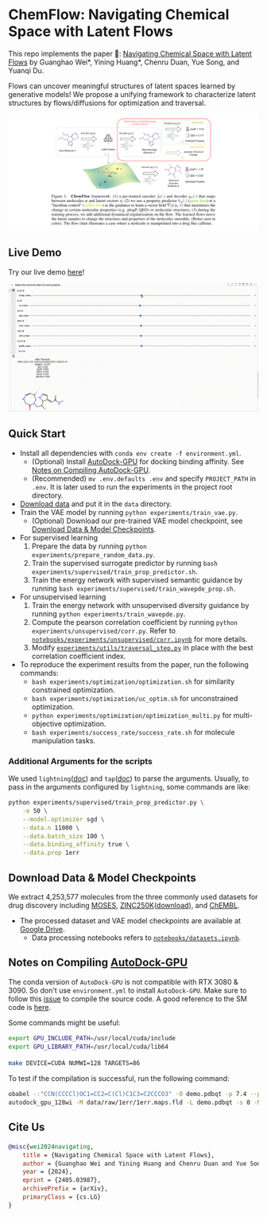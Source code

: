 # ChemFlow: Navigating Chemical Space with Latent Flows

This repo implements the paper 🔗: [Navigating Chemical Space with Latent Flows](https://arxiv.org/abs/2405.03987) by
Guanghao Wei*, Yining Huang*, Chenru Duan, Yue Song, and Yuanqi Du.

Flows can uncover meaningful structures of latent spaces learned by generative models!
We propose a unifying framework to characterize latent structures by flows/diffusions for optimization and traversal.

![](ChemFlow-Fig-wide.png)

## Live Demo

Try our live demo [here](https://colab.research.google.com/drive/1QAy_QoEnDRaiLF6kJ6RyhuGx1qCJXYKm?usp=sharing)!

![](Demo.gif)


## Quick Start

* Install all dependencies with `conda env create -f environment.yml`.
    * (Optional) Install [AutoDock-GPU](https://github.com/ccsb-scripps/AutoDock-GPU)      for docking binding affinity.
      See [Notes on Compiling AutoDock-GPU](#notes-on-compiling-autodock-gpu).
    * (Recommended) `mv .env.defaults .env` and specify `PROJECT_PATH` in `.env`. It is later used to run the
      experiments in the project root directory.
* [Download data](#download-data--model-checkpoints) and put it in the `data` directory.
* Train the VAE model by running `python experiments/train_vae.py`.
    * (Optional) Download our pre-trained VAE model checkpoint,
      see [Download Data & Model Checkpoints](#download-data--model-checkpoints).
* For supervised learning
    1. Prepare the data by running `python experiments/prepare_random_data.py`.
    2. Train the supervised surrogate predictor by running `bash experiments/supervised/train_prop_predictor.sh`.
    3. Train the energy network with supervised semantic guidance by
       running `bash experiments/supervised/train_wavepde_prop.sh`.
* For unsupervised learning
    1. Train the energy network with unsupervised diversity guidance by running `python experiments/train_wavepde.py`.
    2. Compute the pearson correlation coefficient by running `python experiments/unsupervised/corr.py`. Refer
       to [`notebooks/experiments/unsupervised/corr.ipynb`](notebooks/experiments/unsupervised/corr.ipynb) for more
       details.
    3. Modify [`experiments/utils/traversal_step.py`](experiments/utils/traversal_step.py) in place with the best
       correlation coefficient index.
* To reproduce the experiment results from the paper, run the following commands:
    * `bash experiments/optimization/optimization.sh` for similarity constrained optimization.
    * `bash experiments/optimization/uc_optim.sh` for unconstrained optimization.
    * `python experiments/optimization/optimization_multi.py` for multi-objective optimization.
    * `bash experiments/success_rate/success_rate.sh` for molecule manipulation tasks.

### Additional Arguments for the scripts

We used `lightning`([doc](https://lightning.ai/docs/pytorch/stable/cli/lightning_cli.html))
and `tap`([doc](https://github.com/swansonk14/typed-argument-parser)) to parse the arguments.
Usually, to pass in the arguments configured by `lightning`, some commands are like:

```bash
python experiments/supervised/train_prop_predictor.py \
    -e 50 \
    --model.optimizer sgd \
    --data.n 11000 \
    --data.batch_size 100 \
    --data.binding_affinity true \
    --data.prop 1err
```

## Download Data & Model Checkpoints

We extract 4,253,577 molecules from the three commonly used datasets for drug discovery
including [MOSES](https://github.com/molecularsets/moses), [ZINC250K](https://zinc.docking.org/)([download](https://www.kaggle.com/datasets/basu369victor/zinc250k/data)),
and [ChEMBL](https://www.ebi.ac.uk/chembl/).

* The processed dataset and VAE model checkpoints are available
  at [Google Drive](https://drive.google.com/drive/folders/1_FykJJNq0Qun7_e8-hlg2zvfkNkWJhe9?usp=sharing).
    * Data processing notebooks refers to [`notebooks/datasets.ipynb`](notebooks/datasets.ipynb).

## Notes on Compiling [AutoDock-GPU](https://github.com/ccsb-scripps/AutoDock-GPU)

The conda version of `AutoDock-GPU` is not compatible with RTX 3080 & 3090.
So don't use `environment.yml` to install `AutoDock-GPU`.
Make sure to follow this [issue](https://github.com/ccsb-scripps/AutoDock-GPU/issues/172#issuecomment-1010263229) to
compile the source code.
A good reference to the SM code
is [here](https://arnon.dk/matching-sm-architectures-arch-and-gencode-for-various-nvidia-cards/).

Some commands might be useful:

```bash
export GPU_INCLUDE_PATH=/usr/local/cuda/include
export GPU_LIBRARY_PATH=/usr/local/cuda/lib64

make DEVICE=CUDA NUMWI=128 TARGETS=86
```

To test if the compilation is successful, run the following command:

```bash
obabel -:"CCN(CCCCl)OC1=CC2=C(Cl)C1C3=C2CCCO3" -O demo.pdbqt -p 7.4 --partialcharge gasteiger --gen3d
autodock_gpu_128wi -M data/raw/1err/1err.maps.fld -L demo.pdbqt -s 0 -N demo
```

## Cite Us
```bibtex
@misc{wei2024navigating,
    title = {Navigating Chemical Space with Latent Flows},
    author = {Guanghao Wei and Yining Huang and Chenru Duan and Yue Song and Yuanqi Du},
    year = {2024},
    eprint = {2405.03987},
    archivePrefix = {arXiv},
    primaryClass = {cs.LG}
}
```